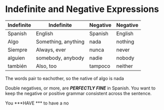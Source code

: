 # Indefinite and Negative Expressions

| Indefinite | Indefinite          | Negative | Negative |
| ---------- | ------------------- | -------- | -------- |
| Spanish    | English             | Spanish  | English  |
| Algo       | Something, anything | nada     | nothing  |
| Siempre    | Always, ever        | nunca    | never    |
| alguien    | somebody, anybody   | nadie    | nobody   |
| también    | Also, too           | tampoco  | neither  |

The words pair to eachother, so the native of algo is nada



Double negatives, or more, are ***PERFECTLY FINE*** in Spanish. You want to keep the negative or positive grammar consistent across the sentence.

You ***HAVE *** to have a no